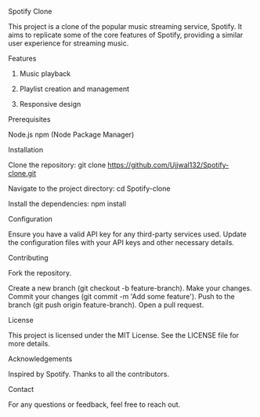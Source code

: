 Spotify Clone

This project is a clone of the popular music streaming service, Spotify. It aims to replicate some of the core features of Spotify, providing a similar user experience for streaming music.




Features


1. Music playback

2. Playlist creation and management

3. Responsive design




Prerequisites

Node.js
npm (Node Package Manager)




Installation

Clone the repository: git clone https://github.com/Ujjwal132/Spotify-clone.git

Navigate to the project directory: cd Spotify-clone

Install the dependencies: npm install




Configuration

Ensure you have a valid API key for any third-party services used.
Update the configuration files with your API keys and other necessary details.

Contributing

Fork the repository.

Create a new branch (git checkout -b feature-branch).
Make your changes.
Commit your changes (git commit -m 'Add some feature').
Push to the branch (git push origin feature-branch).
Open a pull request.


License

This project is licensed under the MIT License. See the LICENSE file for more details.


Acknowledgements

Inspired by Spotify.
Thanks to all the contributors.


Contact

For any questions or feedback, feel free to reach out.
